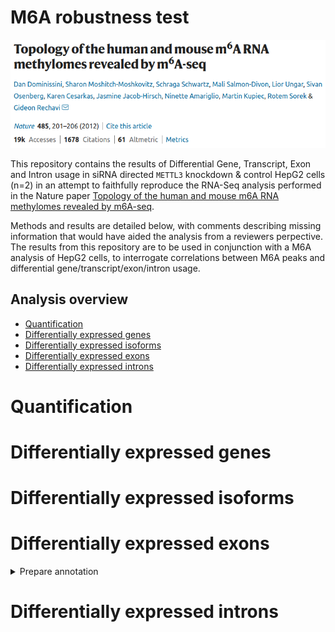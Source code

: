 # M6A robustness test

<p markdown="1" align="center">
  <img src="assets/images/M6a_paper.png" alt="paper_header">
</p>

This repository contains the results of Differential Gene, Transcript, Exon and Intron usage in siRNA directed `METTL3` knockdown & control HepG2 cells (n=2) in an attempt to faithfully reproduce the RNA-Seq analysis performed in the Nature paper [Topology of the human and mouse m6A RNA methylomes revealed by m6A-seq](https://www.nature.com/articles/nature11112).

Methods and results are detailed below, with comments describing missing information that would have aided the analysis from a reviewers perpective. The results from this repository are to be used in conjunction with a M6A analysis of HepG2 cells, to interrogate correlations between M6A peaks and differential gene/transcript/exon/intron usage.

## Analysis overview

* [Quantification](#quantification)
* [Differentially expressed genes](#differentially-expressed-genes)
* [Differentially expressed isoforms](#differentially-expressed-isoforms)
* [Differentially expressed exons](#differentially-expressed-exons)
* [Differentially expressed introns](#differentially-expressed-introns)

# Quantification

# Differentially expressed genes

# Differentially expressed isoforms

# Differentially expressed exons

<details markdown="1">
<summary>Prepare annotation</summary>

```bash
python /home/barry/R/x86_64-pc-linux-gnu-library/4.1/DEXSeq/python_scripts/dexseq_prepare_annotation.py Homo_sapiens.NCBI36.54.gtf Homo_sapiens.NCBI36.54.gff -r no
```

</details>

# Differentially expressed introns
